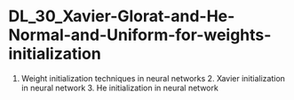 # DL_30_Xavier-Glorat-and-He-Normal-and-Uniform-for-weights-initialization
1.  Weight initialization techniques in neural networks 2.  Xavier initialization in neural network  3.  He initialization in neural network
